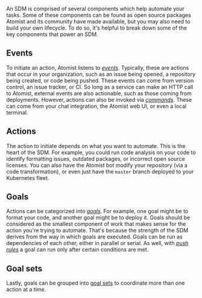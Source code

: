 An SDM is comprised of several components which help automate your tasks. Some of these components can be found as open source packages Atomist and its community have made available, but you may also need to build your own lifecycle. To do so, it's helpful to break down some of the key components that power an SDM.

## Events

To initiate an action, Atomist listens to [_events_](/developer/event/). Typically, these are actions that occur in your organization, such as an issue being opened, a repository being created, or code being pushed. These events can come from version control, an issue tracker, or CI. So long as a service can make an HTTP call to Atomist, external events are also actionable, such as those coming from deployments. However, actions can also be invoked via [_commands_](/developer/commands/). These can come from your chat integration, the Atomist web UI, or even a local terminal.

## Actions

The action to initiate depends on what you want to automate. This is the heart of the SDM. For example, you could run code analysis on your code to identify formatting issues, outdated packages, or incorrect open source licenses. You can also have the Atomist bot modify your repository (via a code transformation), or even just have the `master` branch deployed to your Kubernetes fleet.

## Goals

Actions can be categorized into [_goals_](/developer/goal/). For example, one goal might be to format your code, and another goal might be to deploy it. Goals should be considered as the smallest component of work that makes sense for the action you're trying to automate. That's because the strength of the SDM derives from the way in which goals are executed. Goals can be run as dependencies of each other, either in parallel or serial. As well, with [_push rules_](https://docs.atomist.com/developer/set-goals/#set-goals-on-push-with-push-rules) a goal can run only after certain conditions are met.

## Goal sets

Lastly, goals can be grouped into [goal sets](/developer/set-goals/) to coordinate more than one action at a time.
